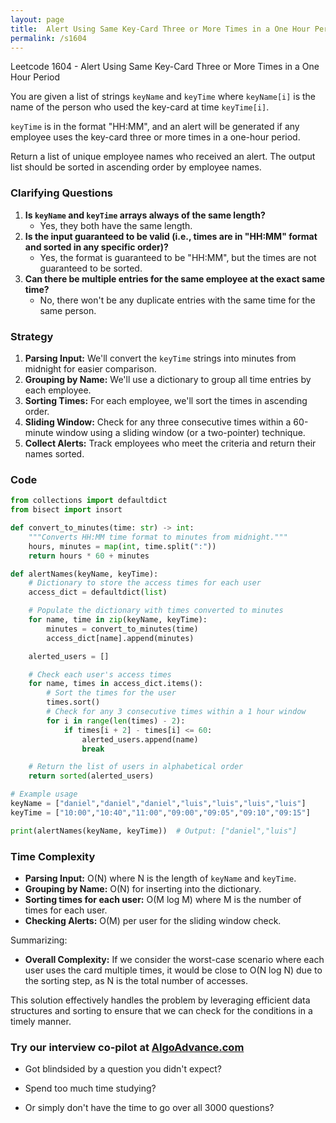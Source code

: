 ```yaml
---
layout: page
title:  Alert Using Same Key-Card Three or More Times in a One Hour Period-out
permalink: /s1604
---
```


Leetcode 1604 - Alert Using Same Key-Card Three or More Times in a One Hour Period

You are given a list of strings `keyName` and `keyTime` where `keyName[i]` is the name of the person who used the key-card at time `keyTime[i]`.

`keyTime` is in the format "HH:MM", and an alert will be generated if any employee uses the key-card three or more times in a one-hour period.

Return a list of unique employee names who received an alert. The output list should be sorted in ascending order by employee names.

### Clarifying Questions
1. **Is `keyName` and `keyTime` arrays always of the same length?**
   * Yes, they both have the same length.
2. **Is the input guaranteed to be valid (i.e., times are in "HH:MM" format and sorted in any specific order)?**
   * Yes, the format is guaranteed to be "HH:MM", but the times are not guaranteed to be sorted.
3. **Can there be multiple entries for the same employee at the exact same time?**
   * No, there won't be any duplicate entries with the same time for the same person.

### Strategy

1. **Parsing Input:** We'll convert the `keyTime` strings into minutes from midnight for easier comparison.
2. **Grouping by Name:** We'll use a dictionary to group all time entries by each employee.
3. **Sorting Times:** For each employee, we'll sort the times in ascending order.
4. **Sliding Window:** Check for any three consecutive times within a 60-minute window using a sliding window (or a two-pointer) technique.
5. **Collect Alerts:** Track employees who meet the criteria and return their names sorted.

### Code

```python
from collections import defaultdict
from bisect import insort

def convert_to_minutes(time: str) -> int:
    """Converts HH:MM time format to minutes from midnight."""
    hours, minutes = map(int, time.split(":"))
    return hours * 60 + minutes

def alertNames(keyName, keyTime):
    # Dictionary to store the access times for each user
    access_dict = defaultdict(list)

    # Populate the dictionary with times converted to minutes
    for name, time in zip(keyName, keyTime):
        minutes = convert_to_minutes(time)
        access_dict[name].append(minutes)

    alerted_users = []

    # Check each user's access times
    for name, times in access_dict.items():
        # Sort the times for the user
        times.sort()
        # Check for any 3 consecutive times within a 1 hour window
        for i in range(len(times) - 2):
            if times[i + 2] - times[i] <= 60:
                alerted_users.append(name)
                break

    # Return the list of users in alphabetical order
    return sorted(alerted_users)

# Example usage
keyName = ["daniel","daniel","daniel","luis","luis","luis","luis"]
keyTime = ["10:00","10:40","11:00","09:00","09:05","09:10","09:15"]

print(alertNames(keyName, keyTime))  # Output: ["daniel","luis"]
```

### Time Complexity

- **Parsing Input:** O(N) where N is the length of `keyName` and `keyTime`.
- **Grouping by Name:** O(N) for inserting into the dictionary.
- **Sorting times for each user:** O(M log M) where M is the number of times for each user.
- **Checking Alerts:** O(M) per user for the sliding window check.

Summarizing:
- **Overall Complexity:** If we consider the worst-case scenario where each user uses the card multiple times, it would be close to O(N log N) due to the sorting step, as N is the total number of accesses.

This solution effectively handles the problem by leveraging efficient data structures and sorting to ensure that we can check for the conditions in a timely manner.


### Try our interview co-pilot at [AlgoAdvance.com](https://algoAdvance.com)

- Got blindsided by a question you didn't expect?

- Spend too much time studying?

- Or simply don't have the time to go over all 3000 questions?

